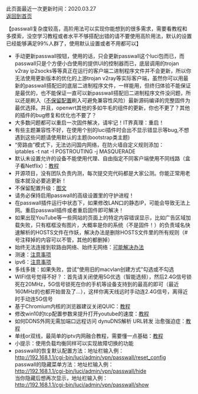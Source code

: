 此页面最近一次更新时间：2020.03.27               
[返回到首页](https://passwallopenwrt.github.io/website/)            

【passwall复杂度较高，高阶用法可以实现你能想到的很多需求，需要看教程和多摸索，没空学习教程或者水平不够搭配出错的请不要使用高阶用法，默认的设置已经能够满足99%人群了，使用默认设置或者不用都可以】       

* 手动更新passwall按钮，使用的话，只会更新passwall这个luci包而已，而passwall只是个方便小白使用的提供UI的控制器而已，底层调用的trojan v2ray ip2socks等等真正在运行的客户端二进制程序文件并不会更新，所以你无法使用更新版本的优化的上游trojan v2ray等实际客户端，虽然你可以用最新的passwall搭配旧的底层二进制程序文件，一样能用，但终归体验不能保证是最优的，也不能保证一直可以新passwall搭配旧二进制程序文件没问题，所以还是刷入（[不保留配置](./upgrade.md)刷入可避免兼容性风险）最新源码编译的完整固件为最优选择。并且，openwrt其他的多如牛毛的组件的更新，你也不更了？其他的插件的bug修复和优化也不要了？      
* 大多数问题都可以重启一次固件解决，请牢记！IT界真理：重启！             
* 有些主题兼容性不好，在使用个别的luci插件时会出不显示错显示等bug,不想遇到这些问题请使用默认的主题(bootstrap类主题)                    
* “旁路由”模式下，无法访问国内网络，在防火墙自定义规则添加：           
iptables -t nat -I POSTROUTING -j MASQUERADE                 
* 默认未设置允许的设备不能使用代理、自由指定不同客户端使用不同线路（盒子看Netflix）：[教程](https://youtu.be/qkga9DN5H08)                     
* 开源项目，没有团队负责内测，每次提交完代码都是大家公测。你能正常用老版本就没必要追更新！
* 不保留配置升级：[图文](./upgrade.md)                 
* 请务必保持启用passwall的高级设置里的守护进程！      
* 在passwall插件运行中状态下，如果修改LAN口的静态IP，可能会导致无法上网。重启passwall插件或者重启固件即可解决！          
* 如果出现YouTube等一些网站的页面上的特定内容错误显示，比如广告区域加载失败，只有框框没有图片，大概率是你的系统（不是固件！）的负责域名快速解析的HOSTS文件在作妖，解决办法是删除HOSTS文件里的所有规则（# 号注释掉的内容可以不管，其他的都删掉）    
* 始终无法连接到软路由网络、始终无网络：[可能解决办法](./winproxy.md)               
* 测速：[注意事项](./speed.md)        
* ipv6：[注意事项](./ipv6.md)                
* 多线多拨：如果失败，尝试“使用旧的macvlan创建方式”勾选或不勾选            
* WIFI信号觉得不好？：首先请关闭使用5G优选（智能选频），然后2.4G信号锁死在20MHz，5G信号锁死在你的手机等设备支持到的最高的即可（最近160MHz的也都开始普及了...），这样你离天线远时手动连2.4G信号，离得近时手动连5G信号                  
* 基于Chromium内核的浏览器建议关闭QUIC：[教程](https://www.echoteen.com/turnoff-quic.html)               
* 修改win10的tcp配置参数来提升打开youtube的速度：[教程](https://bincode.cc/ssr-win10-tcp-youtube-speed/)                    
* 如何DDNS外网无需加端口远程访问 dynuDNS解析 URL转发 治愈强迫症：[教程](https://youtu.be/c4HSZzTM7G0)             
* 单线or双线，最简单的iptv内网融合教程，需要懂一点基础：[教程](https://github.com/luckyyyyy/blog/issues/44)         
* 小提示：使用负载均衡同样可以实现故障切换的功能          
* passwall的恢复默认配置方法：地址栏输入例：                      
  http://192.168.1.1/cgi-bin/luci/admin/vpn/passwall/reset_config        
  passwall的隐藏菜单方法：地址栏输入例：                 
  http://192.168.1.1/cgi-bin/luci/admin/vpn/passwall/hide                            
  当你隐藏后想再次显示，地址栏输入例：                  
  http://192.168.1.1/cgi-bin/luci/admin/vpn/passwall/show                 
  
     

